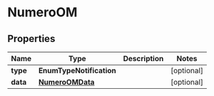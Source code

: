 

# NumeroOM


## Properties

| Name | Type | Description | Notes |
|------------ | ------------- | ------------- | -------------|
|**type** | **EnumTypeNotification** |  |  [optional] |
|**data** | [**NumeroOMData**](NumeroOMData.md) |  |  [optional] |



